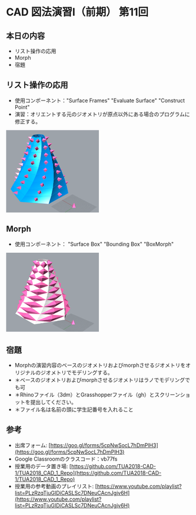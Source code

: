 # CAD 図法演習Ⅰ（前期） 第11回


## 本日の内容
- リスト操作の応用
- Morph
- 宿題
   

##  リスト操作の応用
- 使用コンポーネント："Surface Frames" "Evaluate Surface" "Construct Point"
- 演習：オリエントする元のジオメトリが原点以外にある場合のプログラムに修正する。

<img src="images/4.png" width="50%">





## Morph

- 使用コンポーネント： "Surface Box" "Bounding Box" "BoxMorph"

<img src="images/5.png" width="50%">




## 宿題
- Morphの演習内容のベースのジオメトリおよびmorphさせるジオメトリをオリジナルのジオメトリでモデリングする。
- ＊ベースのジオメトリおよびmorphさせるジオメトリはラノでモデリングでも可　　
- ＊Rhinoファイル（3dm）とGrasshopperファイル（gh）とスクリーンショットを提出してください。
- ＊ファイル名は名前の頭に学生記番号を入れること



## 参考

- 出席フォーム: [https://goo.gl/forms/5cpNwSocL7hDmPlH3](https://goo.gl/forms/5cpNwSocL7hDmPlH3)
- Google Classroomのクラスコード：vb77fs
- 授業用のデータ置き場: [https://github.com/TUA2018-CAD-1/TUA2018_CAD_1_Repo](https://github.com/TUA2018-CAD-1/TUA2018_CAD_1_Repo)
- 授業用の参考動画のプレイリスト: [https://www.youtube.com/playlist?list=PLzRzqTjuGIDiCASLSc7DNeuCAcnJgjv6H](https://www.youtube.com/playlist?list=PLzRzqTjuGIDiCASLSc7DNeuCAcnJgjv6H)

